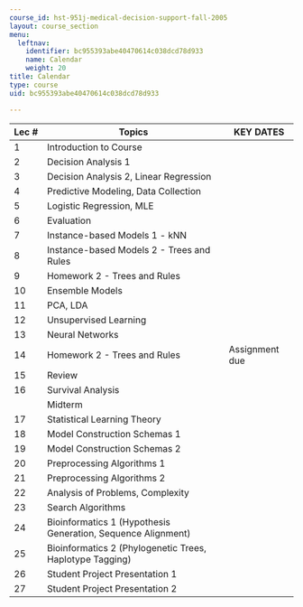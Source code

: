 ```yaml
---
course_id: hst-951j-medical-decision-support-fall-2005
layout: course_section
menu:
  leftnav:
    identifier: bc955393abe40470614c038dcd78d933
    name: Calendar
    weight: 20
title: Calendar
type: course
uid: bc955393abe40470614c038dcd78d933

---
```


| Lec # | Topics | KEY DATES |
| --- | --- | --- |
| 1 | Introduction to Course |  |
| 2 | Decision Analysis 1 |  |
| 3 | Decision Analysis 2, Linear Regression |  |
| 4 | Predictive Modeling, Data Collection |  |
| 5 | Logistic Regression, MLE |  |
| 6 | Evaluation |  |
| 7 | Instance-based Models 1 - kNN |  |
| 8 | Instance-based Models 2 - Trees and Rules |  |
| 9 | Homework 2 - Trees and Rules |  |
| 10 | Ensemble Models |  |
| 11 | PCA, LDA |  |
| 12 | Unsupervised Learning |  |
| 13 | Neural Networks |  |
| 14 | Homework 2 - Trees and Rules | Assignment due |
| 15 | Review |  |
| 16 | Survival Analysis |  |
|  | Midterm |  |
| 17 | Statistical Learning Theory |  |
| 18 | Model Construction Schemas 1 |  |
| 19 | Model Construction Schemas 2 |  |
| 20 | Preprocessing Algorithms 1 |  |
| 21 | Preprocessing Algorithms 2 |  |
| 22 | Analysis of Problems, Complexity |  |
| 23 | Search Algorithms |  |
| 24 | Bioinformatics 1 (Hypothesis Generation, Sequence Alignment) |  |
| 25 | Bioinformatics 2 (Phylogenetic Trees, Haplotype Tagging) |  |
| 26 | Student Project Presentation 1 |  |
| 27 | Student Project Presentation 2 |